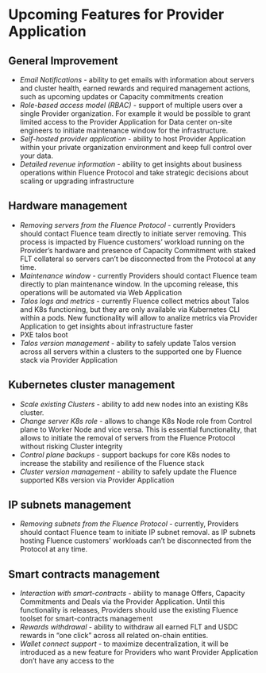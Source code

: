 # Upcoming Features for Provider Application

## General Improvement

- *Email Notifications* - ability to get emails with information about servers and cluster health, earned rewards and required management actions, such as upcoming updates or Capacity commitments creation
- *Role-based access model (RBAC)* - support of multiple users over a single Provider organization. For example it would be possible to grant limited access to the Provider Application for Data center on-site engineers to initiate maintenance window for the infrastructure.
- *Self-hosted provider application* - ability to host Provider Application within your private organization environment and keep full control over your data.
- *Detailed revenue information* - ability to get insights about business operations within Fluence Protocol and take strategic decisions about scaling or upgrading infrastructure

## Hardware management

- *Removing servers from the Fluence Protocol* - currently Providers should contact Fluence team directly to initiate server removing. This process is impacted by Fluence customers’ workload running on the Provider’s hardware and presence of Capacity Commitment with staked FLT collateral so servers can’t be disconnected from the Protocol at any time.
- *Maintenance window* - currently Providers should contact Fluence team directly to plan maintenance window. In the upcoming release, this operations will be automated via Web Application
- *Talos logs and metrics* - currently Fluence collect metrics about Talos and K8s functioning, but they are only available via Kubernetes CLI within a pods. New functionality will allow to analize metrics via Provider Application to get insights about infrastructure faster
- PXE talos boot
- *Talos version management* - ability to safely update Talos version across all servers within a clusters to the supported one by Fluence stack via Provider Application

## Kubernetes cluster management

- *Scale existing Clusters* - ability to add new nodes into an existing K8s cluster.
- *Change server K8s role* - allows to change K8s Node role from Control plane to Worker Node and vice versa. This is essential functionality, that allows to initiate the removal of  servers from the Fluence Protocol without  risking  Cluster integrity
- *Control plane backups* - support backups for core K8s nodes to increase the stability and resilience of the Fluence stack
- *Cluster version management* - ability to safely update the Fluence supported K8s version via Provider Application

## IP subnets management

- *Removing subnets from the Fluence Protocol* - currently, Providers should contact Fluence team  to initiate IP subnet removal.  as IP subnets hosting Fluence customers' workloads can’t be disconnected from the Protocol at any time.

## Smart contracts management

- *Interaction with smart-contracts* - ability to manage Offers, Capacity Commitments and Deals via the Provider Application. Until this functionality is releases, Providers should use the existing Fluence toolset for smart-contracts management
- *Rewards withdrawal* - ability to withdraw all earned FLT and USDC rewards in “one click” across all related on-chain entities.
- *Wallet connect support* - to maximize decentralization, it will be introduced as a new feature for Providers who want Provider Application don’t have any access to the